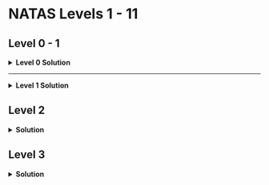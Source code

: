 # NATAS Levels 1 - 11
## Level 0 - 1
<details> 
  <summary><b>Level 0 Solution</b></summary>
  
  &nbsp;&nbsp;By right clicking on a page in a browser (at least in my experience with Chrome) you can select the 
  option "Inspect" this brings up the Developer Tools side menu.
  <br><br>
  
  In the HTML code in the Elements tab we can look around and find the password for Level 1 
</details>
<hr>
<details>
  <summary><b>Level 1 Solution</b></summary>
  
  &nbsp;&nbsp;The devs now disabled our ability to right click, however that doesn't stop us as there's a keyboard 
  shortcut to open up the DevTools side menu. F12
  <br><br>
  
  In the HTML code in the Elements tab we can look around again and find the password for Level 2 
</details>

## Level 2
<details> 
  <summary><b>Solution</b></summary>
  
  &nbsp;&nbsp;By now, we're sort of used to having the DevTools open, so we look around there.
  This time the answer isn't in plane sight, but we have a clue.
  There is a small image in the page thats invisible, and we get the directory its pulled from.
  <br><br>
  
  Appending the location to our URL takes us to where the image is stored, and we find a text file as well, and
  within, we find the password for level 3
</details>

## Level 3
<details> 
  <summary><b>Solution</b></summary>
  
  &nbsp;&nbsp;Looking around the Elements tab we don't get much besides a hint that even Google won't find it
  this time. The reference here is related to how search engines function. <br><br>
  
  In order to actually get results, search engines employ the use of Web Crawlers, these are bots that search
  the web and catalog the sites and webpages within. This raises security concerns regarding sensitive pages
  that we wouldn't perhaps want cataloged and then be possible to search up. <br>
  There is a way to stop the bot from cataloging however and that is to list the pages and directories we want 
  to conceal in a text document called `robots.txt`.<br><br>

  Appending `/robots.txt` to the URL brings us to that documents contents and we find a directory.
  <br><br>
  
  Appending the directory to our URL greets us with a similar
</details>

